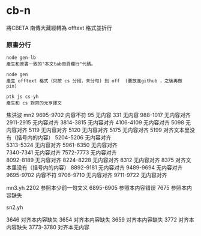 # cb-n
將CBETA 南傳大藏經轉為 offtext 格式並折行

### 原書分行
    node gen-lb 
    產生和原書一致的"本文tab冊頁欄行"代碼。

    node gen
    產生 offtext 格式（只按 cs 分段，未分句) 到 off  (要放進github ，之後再做 pin)

    ptk js cs-yh 
    產生和 cs 對齊的元亨譯文
    
    
焦洪波
mn2
9695-9702   内容不符
95              无内容
331            无内容 
988-1017   无内容对齐 
2911-2915  无内容对齐
3814-3815  无内容对齐 
4106-4109  无内容对齐
5098          无内容对齐
5119          无内容对齐
5120          无内容对齐
5175          无内容对齐
5199           对齐文本里没有（括号内的内容）
5204-5206  无内容对齐  
5313-5324  无内容对齐 
5961-6350  无内容对齐   
7340-7341  无内容对齐
7572-7773  无内容对齐                  
8092-8189  无内容对齐
8224-8228  无内容对齐
8312           无内容对齐
8375           对齐文本里没有（括号内的内容）
8892-9181   无内容对齐
9489-9694   无内容对齐
9695-9702   内容不符
9706-9710   无内容对齐
9711-9722   无内容对齐

mn3.yh
2202  参照本少前一句文义
6895-6905   参照本内容错误
7675    参照本内容缺失


sn2.yh

3646  对齐本内容缺失
3654   对齐本内容缺失
3659   对齐本内容缺失
3772  对齐本内容缺失
3773-3780   对齐本无内容